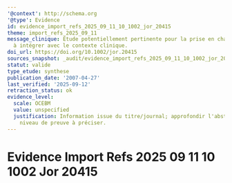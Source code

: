 ```yaml
---
'@context': http://schema.org
'@type': Evidence
id: evidence_import_refs_2025_09_11_10_1002_jor_20415
theme: import_refs_2025_09_11
message_clinique: Étude potentiellement pertinente pour la prise en charge musculosquelettique;
  à intégrer avec le contexte clinique.
doi_url: https://doi.org/10.1002/jor.20415
sources_snapshot: _audit/evidence_import_refs_2025_09_11_10_1002_jor_20415.json
statut: valide
type_etude: synthese
publication_date: '2007-04-27'
last_verified: '2025-09-12'
retraction_status: ok
evidence_level:
  scale: OCEBM
  value: unspecified
  justification: Information issue du titre/journal; approfondir l'abstract pour précision;
    niveau de preuve à préciser.
---
```

# Evidence Import Refs 2025 09 11 10 1002 Jor 20415

